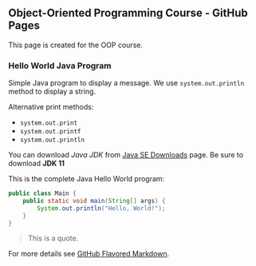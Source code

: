 ## Object-Oriented Programming Course - GitHub Pages

This page is created for the OOP course.

### Hello World Java Program
Simple Java program to display a message. We use `system.out.println` method to display a string.

Alternative print methods:
- `system.out.print`
- `system.out.printf`
- `system.out.println`

You can download _Java JDK_ from [Java SE Downloads](https://www.oracle.com/technetwork/java/javase/downloads/index.html) page. Be sure to download **JDK 11**

This is the complete Java Hello World program:

```java
public class Main {
    public static void main(String[] args) {
        System.out.println("Hello, World!");
    }
}
```

> This is a quote.

For more details see [GitHub Flavored Markdown](https://guides.github.com/features/mastering-markdown/).

